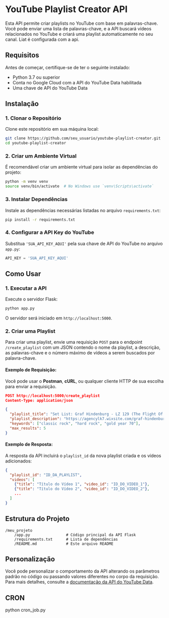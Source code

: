 # YouTube Playlist Creator API

Esta API permite criar playlists no YouTube com base em palavras-chave. Você pode enviar uma lista de palavras-chave, e a API buscará vídeos relacionados no YouTube e criará uma playlist automaticamente no seu canal. Liat é configurada com a api.

## Requisitos

Antes de começar, certifique-se de ter o seguinte instalado:

- Python 3.7 ou superior
- Conta no Google Cloud com a API do YouTube Data habilitada
- Uma chave de API do YouTube Data

## Instalação

### 1. Clonar o Repositório

Clone este repositório em sua máquina local:

```bash
git clone https://github.com/seu_usuario/youtube-playlist-creator.git
cd youtube-playlist-creator
```

### 2. Criar um Ambiente Virtual

É recomendável criar um ambiente virtual para isolar as dependências do projeto:

```bash
python -m venv venv
source venv/bin/activate  # No Windows use `venv\Scripts\activate`
```

### 3. Instalar Dependências

Instale as dependências necessárias listadas no arquivo `requirements.txt`:

```bash
pip install -r requirements.txt
```

### 4. Configurar a API Key do YouTube

Substitua `'SUA_API_KEY_AQUI'` pela sua chave de API do YouTube no arquivo `app.py`:

```python
API_KEY = 'SUA_API_KEY_AQUI'
```

## Como Usar

### 1. Executar a API

Execute o servidor Flask:

```bash
python app.py
```

O servidor será iniciado em `http://localhost:5000`.

### 2. Criar uma Playlist

Para criar uma playlist, envie uma requisição `POST` para o endpoint `/create_playlist` com um JSON contendo o nome da playlist, a descrição, as palavras-chave e o número máximo de vídeos a serem buscados por palavra-chave.

#### Exemplo de Requisição:

Você pode usar o **Postman**, **cURL**, ou qualquer cliente HTTP de sua escolha para enviar a requisição.

```json
POST http://localhost:5000/create_playlist
Content-Type: application/json

{
  "playlist_title": "Set List: Graf Hindenburg - LZ 129 (The Flight Of Songs)",
  "playlist_description": "https://agencylk7.wixsite.com/graf-hindenburg",
  "keywords": ["classic rock", "hard rock", "gold year 70"],
  "max_results": 5
}
```

#### Exemplo de Resposta:

A resposta da API incluirá o `playlist_id` da nova playlist criada e os vídeos adicionados:

```json
{
  "playlist_id": "ID_DA_PLAYLIST",
  "videos": [
    {"title": "Título do Vídeo 1", "video_id": "ID_DO_VIDEO_1"},
    {"title": "Título do Vídeo 2", "video_id": "ID_DO_VIDEO_2"},
    ...
  ]
}
```

## Estrutura do Projeto

```
/meu_projeto
    /app.py                # Código principal da API Flask
    /requirements.txt      # Lista de dependências
    /README.md             # Este arquivo README
```

## Personalização

Você pode personalizar o comportamento da API alterando os parâmetros padrão no código ou passando valores diferentes no corpo da requisição. Para mais detalhes, consulte a [documentação da API do YouTube Data](https://developers.google.com/youtube/v3).


## CRON

python cron_job.py
